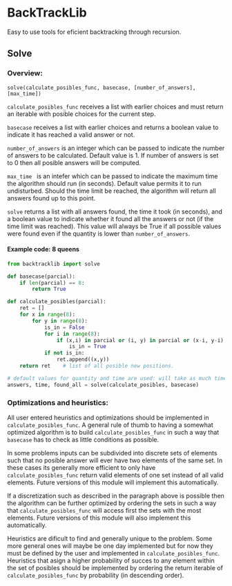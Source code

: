 # BackTrackLib

Easy to use tools for eficient backtracking through recursion.

## Solve

### Overview:

` solve(calculate_posibles_func, basecase, [number_of_answers], [max_time]) `

`calculate_posibles_func` receives a list with earlier choices and must return an iterable with posible choices for the current step.

`basecase` receives a list with earlier choices and returns a boolean value to indicate it has reached a valid answer or not.

`number_of_answers` is an integer which can be passed to indicate the number of answers to be calculated. Default value is 1. If number of answers is set to 0 then all posible answers will be computed.

`max_time ` is an intefer which can be passed to indicate the maximum time the algorithm should run (in seconds). Default value permits it to run undisturbed. Should the time limit be reached, the algorithm will return all answers found up to this point.

` solve ` returns a list with all answers found, the time it took (in seconds), and a boolean value to indicate whether it found all the answers or not (if the time limit was reached). This value will always be True if all possible values were found even if the quantity is lower than `number_of_answers`.


#### Example code: 8 queens
~~~python
from backtracklib import solve

def basecase(parcial):
    if len(parcial) == 8:
        return True

def calculate_posibles(parcial):
    ret = []
    for x in range(8):
        for y in range(8):
            is_in = False
            for i in range(8):
                if (x,i) in parcial or (i, y) in parcial or (x-i, y-i) in parcial or (x+i, y+i) in parcial:
                    is_in = True
            if not is_in: 
                ret.append((x,y))
    return ret    # list of all posible new positions.

# default values for quantity and time are used: will take as much time as needed to find ONE answer.
answers, time, found_all = solve(calculate_posibles, basecase)
~~~

### Optimizations and heuristics:

All user entered heuristics and optimizations should be implemented in ` calculate_posibles_func `. A general rule of thumb to having a somewhat optimized algorithm is to build ` calculate_posibles_func ` in such a way that `basecase` has to check as little conditions as possible. 

In some problems inputs can be subdivided into discrete sets of elements such that no posible answer will ever have two elements of the same set. In these cases its generally more efficient to only have ` calculate_posibles_func ` return valid elements of one set instead of all valid elements. Future versions of this module will implement this automatically.

If a discretization such as described in the paragraph above is possible then the algorithm can be further optimized by ordering the sets in such a way that ` calculate_posibles_func ` will access first the sets with the most elements. Future versions of this module will also implement this automatically.

Heuristics are dificult to find and generally unique to the problem. Some more general ones will maybe be one day implemented but for now they must be defined by the user and implemented in ` calculate_posibles_func `. Heuristics that asign a higher probability of succes to any element within the set of posibles should be implemented by ordering the return iterable of ` calculate_posibles_func ` by probability (in descending order).